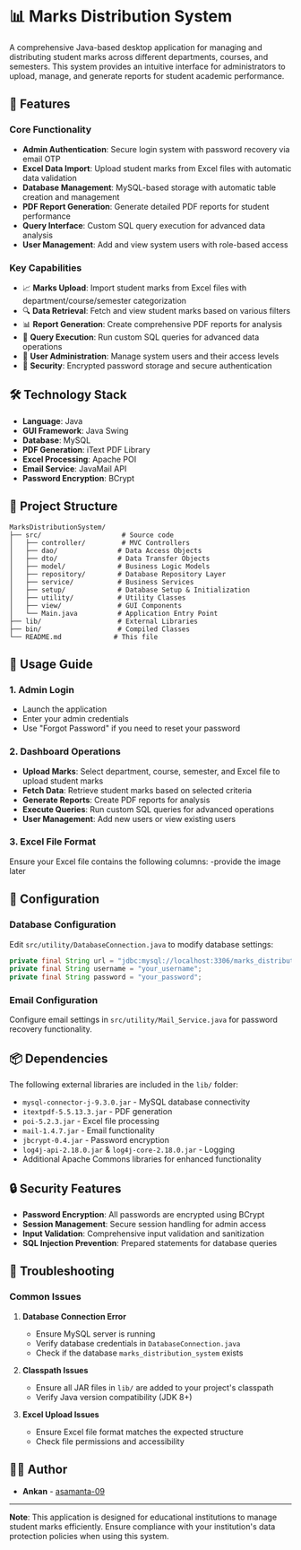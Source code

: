 # 📊 Marks Distribution System

A comprehensive Java-based desktop application for managing and distributing student marks across different departments, courses, and semesters. This system provides an intuitive interface for administrators to upload, manage, and generate reports for student academic performance.

## 🚀 Features

### Core Functionality
- **Admin Authentication**: Secure login system with password recovery via email OTP
- **Excel Data Import**: Upload student marks from Excel files with automatic data validation
- **Database Management**: MySQL-based storage with automatic table creation and management
- **PDF Report Generation**: Generate detailed PDF reports for student performance
- **Query Interface**: Custom SQL query execution for advanced data analysis
- **User Management**: Add and view system users with role-based access

### Key Capabilities
- 📈 **Marks Upload**: Import student marks from Excel files with department/course/semester categorization
- 🔍 **Data Retrieval**: Fetch and view student marks based on various filters
- 📊 **Report Generation**: Create comprehensive PDF reports for analysis
- 🎯 **Query Execution**: Run custom SQL queries for advanced data operations
- 👥 **User Administration**: Manage system users and their access levels
- 🔐 **Security**: Encrypted password storage and secure authentication

## 🛠️ Technology Stack

- **Language**: Java
- **GUI Framework**: Java Swing
- **Database**: MySQL
- **PDF Generation**: iText PDF Library
- **Excel Processing**: Apache POI
- **Email Service**: JavaMail API
- **Password Encryption**: BCrypt

## 📁 Project Structure

```
MarksDistributionSystem/
├── src/                    # Source code
│   ├── controller/         # MVC Controllers
│   ├── dao/               # Data Access Objects
│   ├── dto/               # Data Transfer Objects
│   ├── model/             # Business Logic Models
│   ├── repository/        # Database Repository Layer
│   ├── service/           # Business Services
│   ├── setup/             # Database Setup & Initialization
│   ├── utility/           # Utility Classes
│   ├── view/              # GUI Components
│   └── Main.java          # Application Entry Point
├── lib/                   # External Libraries
├── bin/                   # Compiled Classes
└── README.md             # This file
```

## 🎯 Usage Guide

### 1. Admin Login
- Launch the application
- Enter your admin credentials
- Use "Forgot Password" if you need to reset your password

### 2. Dashboard Operations
- **Upload Marks**: Select department, course, semester, and Excel file to upload student marks
- **Fetch Data**: Retrieve student marks based on selected criteria
- **Generate Reports**: Create PDF reports for analysis
- **Execute Queries**: Run custom SQL queries for advanced operations
- **User Management**: Add new users or view existing users

### 3. Excel File Format
Ensure your Excel file contains the following columns:
-provide the image later

## 🔧 Configuration

### Database Configuration
Edit `src/utility/DatabaseConnection.java` to modify database settings:
```java
private final String url = "jdbc:mysql://localhost:3306/marks_distribution_system";
private final String username = "your_username";
private final String password = "your_password";
```

### Email Configuration
Configure email settings in `src/utility/Mail_Service.java` for password recovery functionality.

## 📦 Dependencies

The following external libraries are included in the `lib/` folder:

- `mysql-connector-j-9.3.0.jar` - MySQL database connectivity
- `itextpdf-5.5.13.3.jar` - PDF generation
- `poi-5.2.3.jar` - Excel file processing
- `mail-1.4.7.jar` - Email functionality
- `jbcrypt-0.4.jar` - Password encryption
- `log4j-api-2.18.0.jar` & `log4j-core-2.18.0.jar` - Logging
- Additional Apache Commons libraries for enhanced functionality

## 🔒 Security Features

- **Password Encryption**: All passwords are encrypted using BCrypt
- **Session Management**: Secure session handling for admin access
- **Input Validation**: Comprehensive input validation and sanitization
- **SQL Injection Prevention**: Prepared statements for database queries

## 🐛 Troubleshooting

### Common Issues

1. **Database Connection Error**
   - Ensure MySQL server is running
   - Verify database credentials in `DatabaseConnection.java`
   - Check if the database `marks_distribution_system` exists

2. **Classpath Issues**
   - Ensure all JAR files in `lib/` are added to your project's classpath
   - Verify Java version compatibility (JDK 8+)

3. **Excel Upload Issues**
   - Ensure Excel file format matches the expected structure
   - Check file permissions and accessibility

## 👨‍💻 Author

- **Ankan** - [asamanta-09](https://github.com/asamanta-09)

---

**Note**: This application is designed for educational institutions to manage student marks efficiently. Ensure compliance with your institution's data protection policies when using this system.
